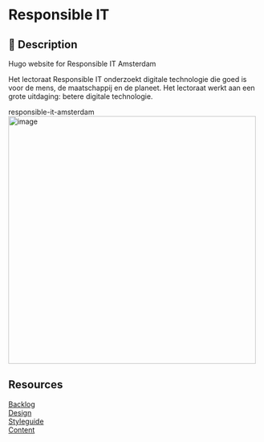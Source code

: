 # Responsible IT

## 👋 Description 

Hugo website for Responsible IT Amsterdam

Het lectoraat Responsible IT onderzoekt digitale technologie die goed is voor de mens, de maatschappij en de planeet. Het lectoraat werkt aan een grote uitdaging: betere digitale technologie.  


responsible-it-amsterdam<img width="493" alt="image" src="https://user-images.githubusercontent.com/1061632/226557834-cd9b80f1-d387-47d1-b163-73782b5785ce.png">



## Resources

[Backlog](https://github.com/orgs/fdnd-agency/projects/15/)     
[Design]()    
[Styleguide]()   
[Content]()     






